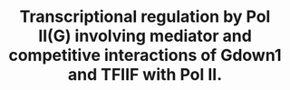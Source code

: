 ---
layout: page
title: " Transcriptional regulation by Pol II(G) involving mediator and competitive interactions of Gdown1 and TFIIF with Pol II."
breadcrumb: true
categories:
    - publication
## publication related information
pub:
    authors: " Miki Jishage, Sohail Malik, Ulrich Wagner, Beatrix Uberheide, Yasushi Ishihama, Xiaopeng Hu, Brian T. Chait, Averell Gnatt, Bing Ren,  Robert G. Roeder"
    journal: " Molecular cell"
    date: 2012-01-13
    doi:  10.1016/j.molcel.2011.12.014
    volume:  45
    pages:  51--63
    number:  1
    abstract: " Pol II(G) is a distinct form of RNA polymerase II that contains the tightly associated Gdown1 polypeptide (encoded by POLR2M). Unlike Pol II, Pol II(G) is highly dependent upon Mediator for robust activator-dependent transcription in a  biochemically defined in vitro system. Here, in vitro studies show that Gdown1 competes with TFIIF for binding to the RPB1 and RPB5 subunits of Pol II, thereby  inhibiting an essential function of TFIIF in preinitiation complex assembly, but  also that Mediator can actually facilitate Pol II(G) binding to the promoter prior to subsequent Mediator functions. Complementary ChIP and RNAi analyses reveal that Pol II(G) is recruited to promoter regions of subsets of actively transcribed genes, where it appears to restrict transcription. These and other results suggest that Pol II(G) may act to modulate some genes while simultaneously, as a poised (noninitiated) polymerase, setting the stage for Mediator-dependent enhancement of their activity.,"
---